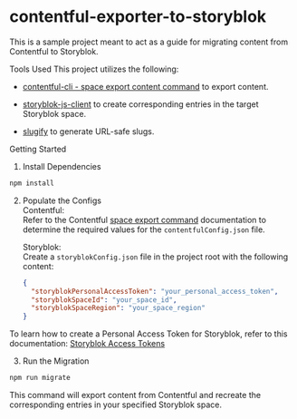 # contentful-exporter-to-storyblok

This is a sample project meant to act as a guide for migrating content from Contentful to Storyblok.

Tools Used
This project utilizes the following:

- [contentful-cli - space export content command](https://github.com/contentful/contentful-cli/tree/main/docs/space/export) to export content.

- [storyblok-js-client](https://github.com/storyblok/storyblok-js-client) to create corresponding entries in the target Storyblok space.

- [slugify](https://github.com/simov/slugify) to generate URL-safe slugs.

Getting Started

1. Install Dependencies

```bash
npm install
```

2. Populate the Configs
   <br/>
   Contentful:
   <br/>
   Refer to the Contentful [space export command](https://github.com/contentful/contentful-cli/tree/main/docs/space/export) documentation to determine the required values for the `contentfulConfig.json` file.

   Storyblok:
   <br/>
   Create a `storyblokConfig.json` file in the project root with the following content:

   ```json
   {
     "storyblokPersonalAccessToken": "your_personal_access_token",
     "storyblokSpaceId": "your_space_id",
     "storyblokSpaceRegion": "your_space_region"
   }
   ```

To learn how to create a Personal Access Token for Storyblok, refer to this documentation:
[Storyblok Access Tokens](https://www.storyblok.com/docs/concepts/access-tokens)

3. Run the Migration

```bash
npm run migrate
```

This command will export content from Contentful and recreate the corresponding entries in your specified Storyblok space.
